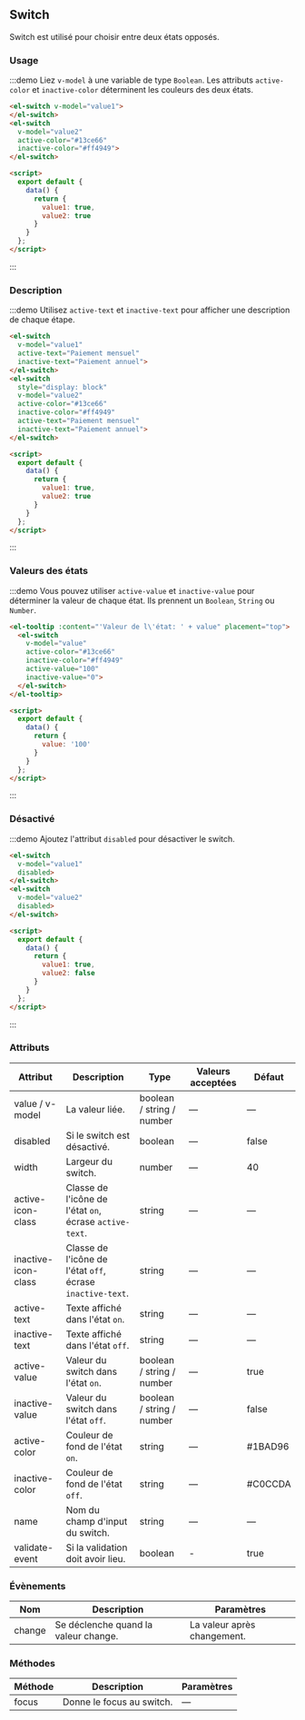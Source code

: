 ## Switch

Switch est utilisé pour choisir entre deux états opposés.

### Usage

:::demo Liez `v-model` à une variable de type `Boolean`. Les attributs `active-color` et `inactive-color` déterminent les couleurs des deux états.

```html
<el-switch v-model="value1">
</el-switch>
<el-switch
  v-model="value2"
  active-color="#13ce66"
  inactive-color="#ff4949">
</el-switch>

<script>
  export default {
    data() {
      return {
        value1: true,
        value2: true
      }
    }
  };
</script>
```
:::

### Description

:::demo Utilisez `active-text` et `inactive-text` pour afficher une description de chaque étape.

```html
<el-switch
  v-model="value1"
  active-text="Paiement mensuel"
  inactive-text="Paiement annuel">
</el-switch>
<el-switch
  style="display: block"
  v-model="value2"
  active-color="#13ce66"
  inactive-color="#ff4949"
  active-text="Paiement mensuel"
  inactive-text="Paiement annuel">
</el-switch>

<script>
  export default {
    data() {
      return {
        value1: true,
        value2: true
      }
    }
  };
</script>
```
:::

### Valeurs des états

:::demo Vous pouvez utiliser `active-value` et `inactive-value` pour déterminer la valeur de chaque état. Ils prennent un `Boolean`, `String` ou `Number`.

```html
<el-tooltip :content="'Valeur de l\'état: ' + value" placement="top">
  <el-switch
    v-model="value"
    active-color="#13ce66"
    inactive-color="#ff4949"
    active-value="100"
    inactive-value="0">
  </el-switch>
</el-tooltip>

<script>
  export default {
    data() {
      return {
        value: '100'
      }
    }
  };
</script>
```

:::

### Désactivé

:::demo Ajoutez l'attribut `disabled` pour désactiver le switch.

```html
<el-switch
  v-model="value1"
  disabled>
</el-switch>
<el-switch
  v-model="value2"
  disabled>
</el-switch>

<script>
  export default {
    data() {
      return {
        value1: true,
        value2: false
      }
    }
  };
</script>
```
:::

### Attributs

| Attribut      | Description          | Type      | Valeurs acceptées       | Défaut |
| ----| ----| ----| ----|---- |
| value / v-model | La valeur liée. | boolean / string / number | — | — |
| disabled | Si le switch est désactivé. | boolean | — | false |
| width | Largeur du switch. | number | — | 40 |
| active-icon-class | Classe de l'icône de l'état `on`, écrase `active-text`. | string | — | — |
| inactive-icon-class | Classe de l'icône de l'état `off`, écrase `inactive-text`. | string | — | — |
| active-text | Texte affiché dans l'état `on`. | string | — | — |
| inactive-text | Texte affiché dans l'état `off`. | string | — | — |
| active-value  | Valeur du switch dans l'état `on`. | boolean / string / number | — | true |
| inactive-value  | Valeur du switch dans l'état `off`. | boolean / string / number | — | false |
| active-color | Couleur de fond de l'état `on`. | string | — | #1BAD96 |
| inactive-color | Couleur de fond de l'état `off`. | string | — | #C0CCDA |
| name| Nom du champ d'input du switch. | string | — | — |
| validate-event | Si la validation doit avoir lieu. | boolean | - | true |

### Évènements

| Nom | Description | Paramètres |
| ---- | ----| ---- |
| change | Se déclenche quand la valeur change. | La valeur après changement. |

### Méthodes

| Méthode | Description | Paramètres |
|-------|--------|------- |
| focus | Donne le focus au switch. | — |
